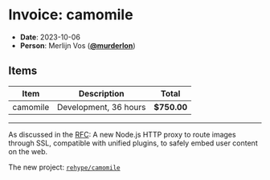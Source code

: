# Invoice: camomile

*   **Date**: 2023-10-06
*   **Person**: Merlijn Vos ([**@murderlon**](https://github.com/murderlon))

## Items

| Item     | Description           | Total       |
| -------- | --------------------- | ----------- |
| camomile | Development, 36 hours | **$750.00** |

***

As discussed in the [RFC][]:
A new Node.js HTTP proxy to route images through SSL,
compatible with unified plugins,
to safely embed user content on the web.

The new project: [`rehype/camomile`][]

[rfc]: https://github.com/unifiedjs/rfcs/blob/main/text/0005-camo-image-proxy.md

[`rehype/camomile`]: https://github.com/rehypejs/camomile/
